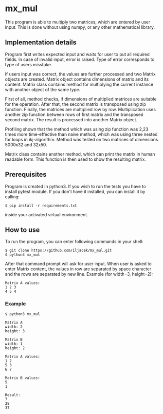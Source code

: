# mx_mul

This program is able to multiply two matrices, which are entered by user input. This is done without using numpy, or any other mathematical library. 

## Implementation details

Program first writes expected input and waits for user to put all required fields. In case of invalid input, error is raised. Type of error corresponds to type of users misstake. 

If users input was correct, the values are further processed and two Matrix objects are created. Matrix object contains dimensions of matrix and its content. Matrix class contains method for multiplying the current instance with another object of the same type. 

First of all, method checks, if dimensions of multiplied matrices are suitable for the operation. After that, the second matrix is transposed using zip function. Finally, the matrices are multiplied row by row. Multiplication uses another zip function between rows of first matrix and the transposed second matrix. The result is processed into another Matrix object. 

Profiling shown that the method which was using zip function was 2,23 times more time-effective than naive method, which was using three nested for loops in ikj-algorithm. Method was tested on two matrices of dimensions 5000x32 and 32x50.

Matrix class contains another method, which can print the matrix in human readable form. This function is then used to show the resulting matrix.


## Prerequisites

Program is created in python3. If you wish to run the tests you have to install pytest module. If you don't have it installed, you can install it by calling:

    $ pip install -r requirements.txt
inside your activated virtual environment.


## How to use

To run the program, you can enter following commands in your shell:

    $ git clone https://github.com/iljacek/mx_mul.git
    $ python3 mx_mul
    
After that command prompt will ask for user input. When user is asked to enter Matrix content, the values in row are separated by space character and the rows are separated by new line. Example (for width=3, height=2):
    
    Matrix A values: 
    1 2 3
    4 5 4

### Example

    $ python3 mx_mul

    Matrix A
    width: 2
    height: 3
    
    Matrix B
    width: 1
    height: 2
    
    Matrix A values:
    1 2
    5 3
    6 7
    
    Matrix B values:
    5
    1
    
    Result:
    7
    28
    37
